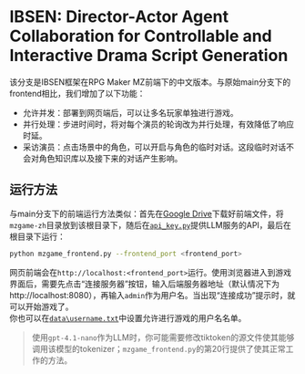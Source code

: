# IBSEN: Director-Actor Agent Collaboration for Controllable and Interactive Drama Script Generation

该分支是IBSEN框架在RPG Maker MZ前端下的中文版本。与原始main分支下的frontend相比，我们增加了以下功能：
- 允许并发：部署到网页端后，可以让多名玩家单独进行游戏。
- 并行处理：步进时间时，将对每个演员的轮询改为并行处理，有效降低了响应时延。
- 采访演员：点击场景中的角色，可以开启与角色的临时对话。这段临时对话不会对角色知识库以及接下来的对话产生影响。

## 运行方法
与main分支下的前端运行方法类似：首先在[Google Drive](https://drive.google.com/drive/folders/1QOMYozaVcXDmc_tcPGJruVwJRW9DU18u?usp=sharing)下载好前端文件，将`mzgame-zh`目录放到该根目录下，随后在[`api_key.py`](api_key.py)提供LLM服务的API，最后在根目录下运行：
```bash
python mzgame_frontend.py --frontend_port <frontend_port>
```
网页前端会在`http://localhost:<frontend_port>`运行。使用浏览器进入到游戏界面后，需要先点击“连接服务器”按钮，输入后端服务器地址（默认情况下为http://localhost:8080），再输入`admin`作为用户名。当出现“连接成功”提示时，就可以开始游戏了。  
你也可以在[`data\username.txt`](data\username.txt)中设置允许进行游戏的用户名名单。

> 使用`gpt-4.1-nano`作为LLM时，你可能需要修改tiktoken的源文件使其能够调用该模型的tokenizer；`mzgame_frontend.py`的第20行提供了使其正常工作的方法。